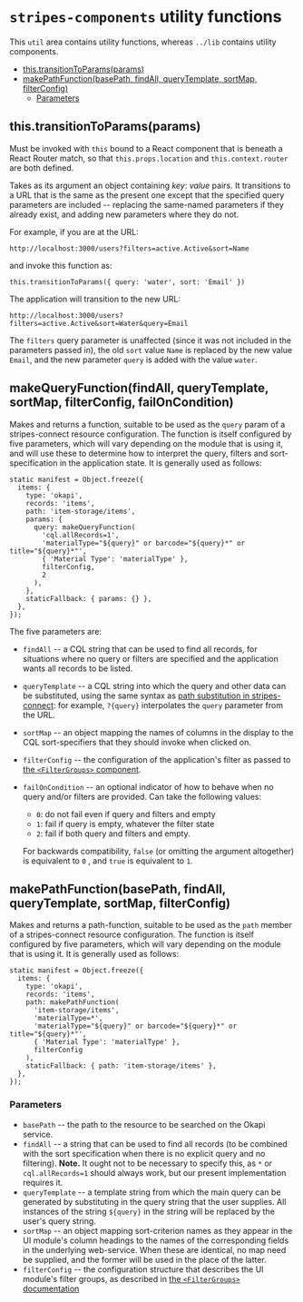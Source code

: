 # `stripes-components` utility functions

This `util` area contains utility functions, whereas `../lib` contains utility components.

<!-- ../../okapi/doc/md2toc -l 2 README.md -->
* [this.transitionToParams(params)](#thistransitiontoparamsparams)
* [makePathFunction(basePath, findAll, queryTemplate, sortMap, filterConfig)](#makepathfunctionbasepath-findall-querytemplate-sortmap-filterconfig)
    * [Parameters](#parameters)


## this.transitionToParams(params)

Must be invoked with `this` bound to a React component that is beneath a React Router match, so that `this.props.location` and `this.context.router` are both defined.

Takes as its argument an object containing _key_: _value_ pairs. It transitions to a URL that is the same as the present one except that the specified query parameters are included -- replacing the same-named parameters if they already exist, and adding new parameters where they do not.

For example, if you are at the URL:
```
http://localhost:3000/users?filters=active.Active&sort=Name
```
and invoke this function as:
```
this.transitionToParams({ query: 'water', sort: 'Email' })
```
The application will transition to the new URL:
```
http://localhost:3000/users?filters=active.Active&sort=Water&query=Email
```
The `filters` query parameter is unaffected (since it was not included in the parameters passed in), the old `sort` value `Name` is replaced by the new value `Email`, and the new parameter `query` is added with the value `water`.

## makeQueryFunction(findAll, queryTemplate, sortMap, filterConfig, failOnCondition)

Makes and returns a function, suitable to be used as the `query` param of a stripes-connect resource configuration. The function is itself configured by five parameters, which will vary depending on the module that is using it, and will use these to determine how to interpret the query, filters and sort-specification in the application state. It is generally used as follows:
```
static manifest = Object.freeze({
  items: {
    type: 'okapi',
    records: 'items',
    path: 'item-storage/items',
    params: {
      query: makeQueryFunction(
        'cql.allRecords=1',
        'materialType="${query}" or barcode="${query}*" or title="${query}*"',
        { 'Material Type': 'materialType' },
        filterConfig,
        2
      ),
    },
    staticFallback: { params: {} },
  },
});
```

The five parameters are:

* `findAll` -- a CQL string that can be used to find all records, for situations where no query or filters are specified and the application wants all records to be listed.
* `queryTemplate` -- a CQL string into which the query and other data can be substituted, using the same syntax as [path substitution in stripes-connect](https://github.com/folio-org/stripes-connect/blob/master/doc/api.md#text-substitution): for example, `?{query}` interpolates the `query` parameter from the URL.
* `sortMap` -- an object mapping the names of columns in the display to the CQL sort-specifiers that they should invoke when clicked on.
* `filterConfig` -- the configuration of the application's filter as passed to [the `<FilterGroups>` component](../lib/FilterGroups/readme.md#filter-configuration).
* `failOnCondition` -- an optional indicator of how to behave when no query and/or filters are provided. Can take the following values:
  * `0`: do not fail even if query and filters and empty
  * `1`: fail if query is empty, whatever the filter state
  * `2`: fail if both query and filters and empty.

  For backwards compatibility, `false` (or omitting the argument altogether) is equivalent to `0` , and `true` is equivalent to `1`.


## makePathFunction(basePath, findAll, queryTemplate, sortMap, filterConfig)

Makes and returns a path-function, suitable to be used as the `path` member of a stripes-connect resource configuration. The function is itself configured by five parameters, which will vary depending on the module that is using it. It is generally used as follows:
```
static manifest = Object.freeze({
  items: {
    type: 'okapi',
    records: 'items',
    path: makePathFunction(
      'item-storage/items',
      'materialType=*',
      'materialType="${query}" or barcode="${query}*" or title="${query}*"',
      { 'Material Type': 'materialType' },
      filterConfig
    ),
    staticFallback: { path: 'item-storage/items' },
  },
});

```
### Parameters

* `basePath` -- the path to the resource to be searched on the Okapi service.
* `findAll` -- a string that can be used to find all records (to be combined with the sort specification when there is no explicit query and no filtering). **Note.** It ought not to be necessary to specify this, as `*` or `cql.allRecords=1` should always work, but our present implementation requires it.
* `queryTemplate` -- a template string from which the main query can be generated by substituting in the query string that the user supplies. All instances of the string `${query}` in the string will be replaced by the user's query string.
* `sortMap` -- an object mapping sort-criterion names as they appear in the UI module's column headings to the names of the corresponding fields in the underlying web-service. When these are identical, no map need be supplied, and the former will be used in the place of the latter.
* `filterConfig` -- the configuration structure that describes the UI module's filter groups, as described in [the `<FilterGroups>` documentation](../lib/FilterGroups/readme.md)

